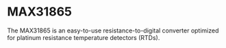 # MAX31865
The MAX31865 is an easy-to-use resistance-to-digital converter optimized for platinum resistance temperature detectors (RTDs).
